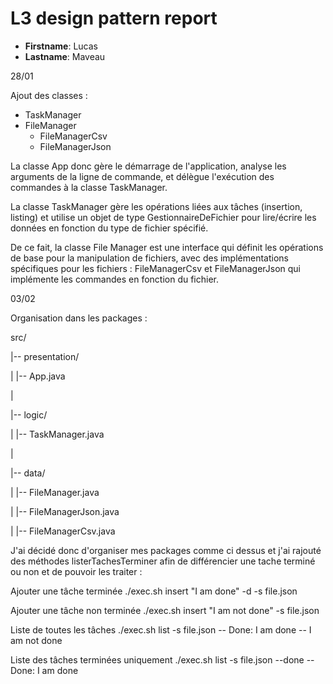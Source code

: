 # L3 design pattern report

- **Firstname**: Lucas
- **Lastname**: Maveau

28/01

Ajout des classes : 


- TaskManager
- FileManager
    - FileManagerCsv
    - FileManagerJson

La classe App donc gère le démarrage de l'application, analyse les arguments de la ligne de commande, et délègue l'exécution des commandes à la classe TaskManager.

La classe TaskManager gère les opérations liées aux tâches (insertion, listing) et utilise un objet de type GestionnaireDeFichier pour lire/écrire les données en fonction du type de fichier spécifié.

De ce fait, la classe File Manager est une interface qui définit les opérations de base pour la manipulation de fichiers, avec des implémentations spécifiques pour les fichiers : FileManagerCsv et FileManagerJson qui implémente les commandes en fonction du fichier.


03/02

Organisation dans les packages : 

src/

|-- presentation/

|   |-- App.java

|

|-- logic/

|   |-- TaskManager.java

|

|-- data/

|   |-- FileManager.java

|   |-- FileManagerJson.java

|   |-- FileManagerCsv.java


J'ai décidé donc d'organiser mes packages comme ci dessus et j'ai rajouté des méthodes listerTachesTerminer afin de différencier une tache terminé ou non et de pouvoir les traiter : 

Ajouter une tâche terminée
./exec.sh insert "I am done" -d -s file.json

Ajouter une tâche non terminée
./exec.sh insert "I am not done" -s file.json

Liste de toutes les tâches
./exec.sh list -s file.json
-- Done: I am done
-- I am not done

Liste des tâches terminées uniquement
./exec.sh list -s file.json --done
-- Done: I am done
